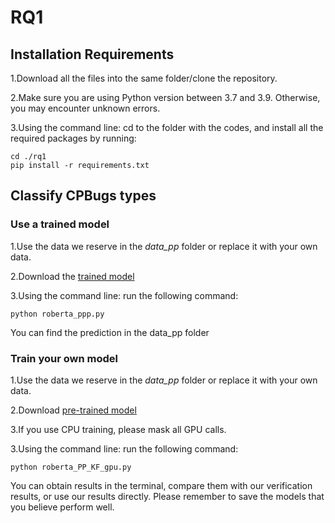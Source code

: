 # RQ1


## Installation Requirements

1.Download all the files into the same folder/clone the repository.

2.Make sure you are using Python version between 3.7 and 3.9. Otherwise, you may encounter unknown errors.

3.Using the command line: cd to the folder with the codes, and install all the required packages by running:
```
cd ./rq1
pip install -r requirements.txt
```
## Classify CPBugs types 

### Use a trained model
1.Use the data we reserve in the *data_pp* folder or replace it with your own data.

2.Download the [trained model](https://huggingface.co/BitMars/roberta_pp)

3.Using the command line: run the following command:
```
python roberta_ppp.py
```

You can find the prediction in the data_pp folder

### Train your own model

1.Use the data we reserve in the *data_pp* folder or replace it with your own data.

2.Download [pre-trained model](https://huggingface.co/FacebookAI/roberta-base)

3.If you use CPU training, please mask all GPU calls.

3.Using the command line: run the following command:
```
python roberta_PP_KF_gpu.py
```
You can obtain results in the terminal, compare them with our verification results, or use our results directly. Please remember to save the models that you believe perform well.
